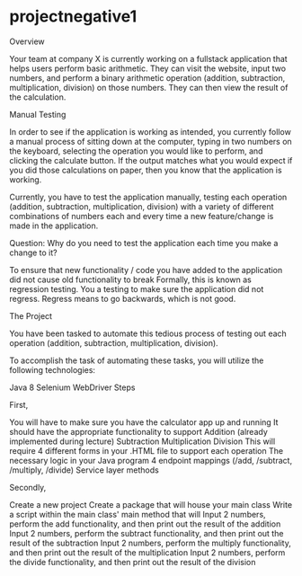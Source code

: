 # projectnegative1
Overview

Your team at company X is currently working on a fullstack application that helps users perform basic arithmetic. They can visit the website, input two numbers, and perform a binary arithmetic operation (addition, subtraction, multiplication, division) on those numbers. They can then view the result of the calculation.

Manual Testing

In order to see if the application is working as intended, you currently follow a manual process of sitting down at the computer, typing in two numbers on the keyboard, selecting the operation you would like to perform, and clicking the calculate button. If the output matches what you would expect if you did those calculations on paper, then you know that the application is working.

Currently, you have to test the application manually, testing each operation (addition, subtraction, multiplication, division) with a variety of different combinations of numbers each and every time a new feature/change is made in the application.

Question: Why do you need to test the application each time you make a change to it?

To ensure that new functionality / code you have added to the application did not cause old functionality to break
Formally, this is known as regression testing. You a testing to make sure the application did not regress. Regress means to go backwards, which is not good.

The Project

You have been tasked to automate this tedious process of testing out each operation (addition, subtraction, multiplication, division).

To accomplish the task of automating these tasks, you will utilize the following technologies:

Java 8
Selenium WebDriver
Steps

First,

You will have to make sure you have the calculator app up and running
It should have the appropriate functionality to support
Addition (already implemented during lecture)
Subtraction
Multiplication
Division
This will require
4 different forms in your .HTML file to support each operation
The necessary logic in your Java program
4 endpoint mappings (/add, /subtract, /multiply, /divide)
Service layer methods

Secondly,

Create a new project
Create a package that will house your main class
Write a script within the main class' main method that will
Input 2 numbers, perform the add functionality, and then print out the result of the addition
Input 2 numbers, perform the subtract functionality, and then print out the result of the subtraction
Input 2 numbers, perform the multiply functionality, and then print out the result of the multiplication
Input 2 numbers, perform the divide functionality, and then print out the result of the division
